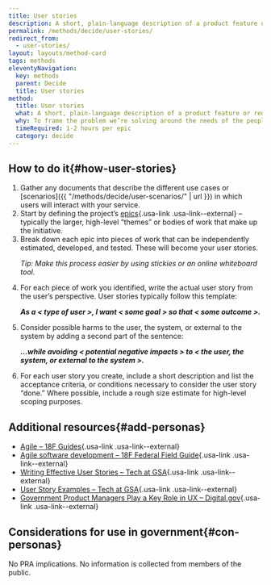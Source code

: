 ```yaml
---
title: User stories
description: A short, plain-language description of a product feature or requirement written from the perspective of the user.
permalink: /methods/decide/user-stories/
redirect_from:
  - user-stories/
layout: layouts/method-card
tags: methods
eleventyNavigation:
  key: methods
  parent: Decide
  title: User stories
method:
  title: User stories
  what: A short, plain-language description of a product feature or requirement written from the perspective of the user.
  why: To frame the problem we’re solving around the needs of the people who will use the product, rather than the program or agency overseeing it. User stories also help us break down a large development effort into smaller, more manageable slices so that we can track progress, plan sprints, and prioritize work around user impact. They encourage us to talk about features in plain language and make the discussions (and solutions) more accessible.
  timeRequired: 1-2 hours per epic
  category: decide
---
```


## How to do it{#how-user-stories}

1. Gather any documents that describe the different use cases or [scenarios]({{ "/methods/decide/user-scenarios/" | url }}) in which users will interact with your service.
1. Start by defining the project’s [epics](https://tech.gsa.gov/guides/glossary/#epic){.usa-link .usa-link--external} – typically the larger, high-level “themes” or bodies of work that make up the initiative.
1. Break down each epic into pieces of work that can be independently estimated, developed, and tested. These will become your user stories.
    <p>
      <em>Tip: Make this process easier by using stickies or an online whiteboard tool.</em>
    </p>
1. For each piece of work you identified, write the actual user story from the user’s perspective. User stories typically follow this template:
    <p>
      <b><em>As a < type of user >, I want < some goal > so that < some outcome >.</em></b>
    </p>
1. Consider possible harms to the user, the system, or external to the system by adding a second part of the sentence:
    <p>
      <b><em>…while avoiding < potential negative impacts > to < the user, the system, or external to the system >.</em></b>
    </p>
1. For each user story you create, include a short description and list the acceptance criteria, or conditions necessary to consider the user story “done.” Where possible, include a rough size estimate for high-level scoping purposes.


<section class="method--section method--section--additional-resources" markdown="1">

## Additional resources{#add-personas}

- [Agile – 18F Guides](https://guides.18f.gov/agile/){.usa-link .usa-link--external}
- [Agile software development – 18F Federal Field Guide](https://guides.18f.gov/derisking/federal-field-guide/basic-principles/#agile-software-development){.usa-link .usa-link--external}
- [Writing Effective User Stories – Tech at GSA](https://tech.gsa.gov/guides/effective_user_stories/){.usa-link .usa-link--external}
- [User Story Examples – Tech at GSA](https://tech.gsa.gov/guides/user_story_example/){.usa-link .usa-link--external}
- [Government Product Managers Play a Key Role in UX – Digital.gov](https://digital.gov/2015/11/27/government-product-managers-play-a-key-role-in-ux/){.usa-link .usa-link--external}

</section>

<section class="method--section method--section--government-considerations" markdown="1" >

## Considerations for use in government{#con-personas}

No PRA implications. No information is collected from members of the public.
</section>
